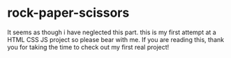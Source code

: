 # rock-paper-scissors

It seems as though i have neglected this part. this is my first attempt at a HTML CSS JS project so please bear with me. 
If you are reading this, thank you for taking the time to check out my first real project!